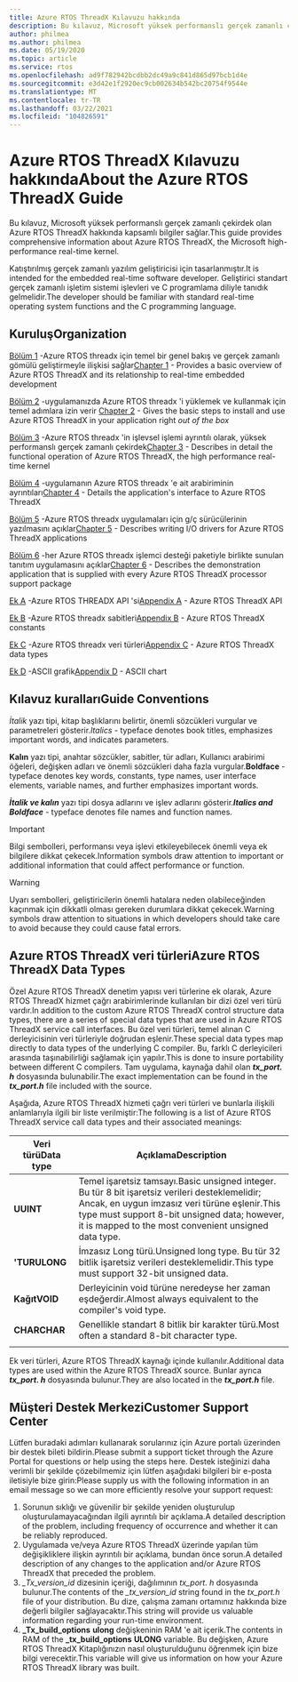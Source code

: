```yaml
---
title: Azure RTOS ThreadX Kılavuzu hakkında
description: Bu kılavuz, Microsoft yüksek performanslı gerçek zamanlı çekirdek olan Azure RTOS ThreadX hakkında kapsamlı bilgiler sağlar.
author: philmea
ms.author: philmea
ms.date: 05/19/2020
ms.topic: article
ms.service: rtos
ms.openlocfilehash: ad9f782942bcdbb2dc49a9c841d865d97bcb1d4e
ms.sourcegitcommit: e3d42e1f2920ec9cb002634b542bc20754f9544e
ms.translationtype: MT
ms.contentlocale: tr-TR
ms.lasthandoff: 03/22/2021
ms.locfileid: "104826591"
---
```

# <a name="about-the-azure-rtos-threadx-guide"></a><span data-ttu-id="359b4-103">Azure RTOS ThreadX Kılavuzu hakkında</span><span class="sxs-lookup"><span data-stu-id="359b4-103">About the Azure RTOS ThreadX Guide</span></span>

<span data-ttu-id="359b4-104">Bu kılavuz, Microsoft yüksek performanslı gerçek zamanlı çekirdek olan Azure RTOS ThreadX hakkında kapsamlı bilgiler sağlar.</span><span class="sxs-lookup"><span data-stu-id="359b4-104">This guide provides comprehensive information about Azure RTOS ThreadX, the Microsoft high-performance real-time kernel.</span></span> 

<span data-ttu-id="359b4-105">Katıştırılmış gerçek zamanlı yazılım geliştiricisi için tasarlanmıştır.</span><span class="sxs-lookup"><span data-stu-id="359b4-105">It is intended for the embedded real-time software developer.</span></span> <span data-ttu-id="359b4-106">Geliştirici standart gerçek zamanlı işletim sistemi işlevleri ve C programlama diliyle tanıdık gelmelidir.</span><span class="sxs-lookup"><span data-stu-id="359b4-106">The developer should be familiar with standard real-time operating system functions and the C programming language.</span></span>

## <a name="organization"></a><span data-ttu-id="359b4-107">Kuruluş</span><span class="sxs-lookup"><span data-stu-id="359b4-107">Organization</span></span>

<span data-ttu-id="359b4-108">[Bölüm 1](chapter1.md) -Azure RTOS threadx için temel bir genel bakış ve gerçek zamanlı gömülü geliştirmeyle ilişkisi sağlar</span><span class="sxs-lookup"><span data-stu-id="359b4-108">[Chapter 1](chapter1.md) - Provides a basic overview of Azure RTOS ThreadX and its relationship to real-time embedded development</span></span>

<span data-ttu-id="359b4-109">[Bölüm 2](chapter2.md) -uygulamanızda Azure RTOS threadx 'i yüklemek ve kullanmak için temel adımlara izin verir </span><span class="sxs-lookup"><span data-stu-id="359b4-109">[Chapter 2](chapter2.md) - Gives the basic steps to install and use Azure RTOS ThreadX in your application right *out of the box*</span></span>

<span data-ttu-id="359b4-110">[Bölüm 3](chapter3.md) -Azure RTOS threadx 'in işlevsel işlemi ayrıntılı olarak, yüksek performanslı gerçek zamanlı çekirdek</span><span class="sxs-lookup"><span data-stu-id="359b4-110">[Chapter 3](chapter3.md) - Describes in detail the functional operation of Azure RTOS ThreadX, the high performance real-time kernel</span></span>

<span data-ttu-id="359b4-111">[Bölüm 4](chapter4.md) -uygulamanın Azure RTOS threadx 'e ait arabiriminin ayrıntıları</span><span class="sxs-lookup"><span data-stu-id="359b4-111">[Chapter 4](chapter4.md) - Details the application's interface to Azure RTOS ThreadX</span></span>

<span data-ttu-id="359b4-112">[Bölüm 5](chapter5.md) -Azure RTOS threadx uygulamaları için g/ç sürücülerinin yazılmasını açıklar</span><span class="sxs-lookup"><span data-stu-id="359b4-112">[Chapter 5](chapter5.md) - Describes writing I/O drivers for Azure RTOS ThreadX applications</span></span>

<span data-ttu-id="359b4-113">[Bölüm 6](chapter6.md) -her Azure RTOS threadx işlemci desteği paketiyle birlikte sunulan tanıtım uygulamasını açıklar</span><span class="sxs-lookup"><span data-stu-id="359b4-113">[Chapter 6](chapter6.md) - Describes the demonstration application that is supplied with every Azure RTOS ThreadX processor support package</span></span>

<span data-ttu-id="359b4-114">[Ek A](appendix-a.md) -Azure RTOS THREADX API 'si</span><span class="sxs-lookup"><span data-stu-id="359b4-114">[Appendix A](appendix-a.md) - Azure RTOS ThreadX API</span></span>

<span data-ttu-id="359b4-115">[Ek B](appendix-b.md) -Azure RTOS threadx sabitleri</span><span class="sxs-lookup"><span data-stu-id="359b4-115">[Appendix B](appendix-b.md) - Azure RTOS ThreadX constants</span></span>

<span data-ttu-id="359b4-116">[Ek C](appendix-c.md) -Azure RTOS threadx veri türleri</span><span class="sxs-lookup"><span data-stu-id="359b4-116">[Appendix C](appendix-c.md) - Azure RTOS ThreadX data types</span></span>

<span data-ttu-id="359b4-117">[Ek D](appendix-d.md) -ASCII grafik</span><span class="sxs-lookup"><span data-stu-id="359b4-117">[Appendix D](appendix-d.md) - ASCII chart</span></span>

## <a name="guide-conventions"></a><span data-ttu-id="359b4-118">Kılavuz kuralları</span><span class="sxs-lookup"><span data-stu-id="359b4-118">Guide Conventions</span></span>

<span data-ttu-id="359b4-119">*İtalik* yazı tipi, kitap başlıklarını belirtir, önemli sözcükleri vurgular ve parametreleri gösterir.</span><span class="sxs-lookup"><span data-stu-id="359b4-119">*Italics* - typeface denotes book titles, emphasizes important words, and indicates parameters.</span></span>

<span data-ttu-id="359b4-120">**Kalın** yazı tipi, anahtar sözcükler, sabitler, tür adları, Kullanıcı arabirimi öğeleri, değişken adları ve önemli sözcükleri daha fazla vurgular.</span><span class="sxs-lookup"><span data-stu-id="359b4-120">**Boldface** - typeface denotes key words, constants, type names, user interface elements, variable names, and further emphasizes important words.</span></span>

<span data-ttu-id="359b4-121">***İtalik ve kalın*** yazı tipi dosya adlarını ve işlev adlarını gösterir.</span><span class="sxs-lookup"><span data-stu-id="359b4-121">***Italics and Boldface*** - typeface denotes file names and function names.</span></span>

> [!IMPORTANT]
> <span data-ttu-id="359b4-122">Bilgi sembolleri, performansı veya işlevi etkileyebilecek önemli veya ek bilgilere dikkat çekecek.</span><span class="sxs-lookup"><span data-stu-id="359b4-122">Information symbols draw attention to important or additional information that could affect performance or function.</span></span>

> [!WARNING]
> <span data-ttu-id="359b4-123">Uyarı sembolleri, geliştiricilerin önemli hatalara neden olabileceğinden kaçınmak için dikkatli olması gereken durumlara dikkat çekecek.</span><span class="sxs-lookup"><span data-stu-id="359b4-123">Warning symbols draw attention to situations in which developers should take care to avoid because they could cause fatal errors.</span></span>

## <a name="azure-rtos-threadx-data-types"></a><span data-ttu-id="359b4-124">Azure RTOS ThreadX veri türleri</span><span class="sxs-lookup"><span data-stu-id="359b4-124">Azure RTOS ThreadX Data Types</span></span>

<span data-ttu-id="359b4-125">Özel Azure RTOS ThreadX denetim yapısı veri türlerine ek olarak, Azure RTOS ThreadX hizmet çağrı arabirimlerinde kullanılan bir dizi özel veri türü vardır.</span><span class="sxs-lookup"><span data-stu-id="359b4-125">In addition to the custom Azure RTOS ThreadX control structure data types, there are a series of special data types that are used in Azure RTOS ThreadX service call interfaces.</span></span> <span data-ttu-id="359b4-126">Bu özel veri türleri, temel alınan C derleyicisinin veri türleriyle doğrudan eşlenir.</span><span class="sxs-lookup"><span data-stu-id="359b4-126">These special data types map directly to data types of the underlying C compiler.</span></span> <span data-ttu-id="359b4-127">Bu, farklı C derleyicileri arasında taşınabilirliği sağlamak için yapılır.</span><span class="sxs-lookup"><span data-stu-id="359b4-127">This is done to insure portability between different C compilers.</span></span> <span data-ttu-id="359b4-128">Tam uygulama, kaynağa dahil olan ***tx_port. h*** dosyasında bulunabilir.</span><span class="sxs-lookup"><span data-stu-id="359b4-128">The exact implementation can be found in the ***tx_port.h*** file included with the source.</span></span>

<span data-ttu-id="359b4-129">Aşağıda, Azure RTOS ThreadX hizmeti çağrı veri türleri ve bunlarla ilişkili anlamlarıyla ilgili bir liste verilmiştir:</span><span class="sxs-lookup"><span data-stu-id="359b4-129">The following is a list of Azure RTOS ThreadX service call data types and their associated meanings:</span></span>

| <span data-ttu-id="359b4-130">Veri türü</span><span class="sxs-lookup"><span data-stu-id="359b4-130">Data type</span></span>  | <span data-ttu-id="359b4-131">Açıklama</span><span class="sxs-lookup"><span data-stu-id="359b4-131">Description</span></span> |
| -------- | ------------------------------------------------------------------------------------------------------------------------------------ |
| <span data-ttu-id="359b4-132">**U**</span><span class="sxs-lookup"><span data-stu-id="359b4-132">**UINT**</span></span> | <span data-ttu-id="359b4-133">Temel işaretsiz tamsayı.</span><span class="sxs-lookup"><span data-stu-id="359b4-133">Basic unsigned integer.</span></span> <span data-ttu-id="359b4-134">Bu tür 8 bit işaretsiz verileri desteklemelidir; Ancak, en uygun imzasız veri türüne eşlenir.</span><span class="sxs-lookup"><span data-stu-id="359b4-134">This type must support 8-bit unsigned data; however, it is mapped to the most convenient unsigned data type.</span></span> |
| <span data-ttu-id="359b4-135">**'TUR**</span><span class="sxs-lookup"><span data-stu-id="359b4-135">**ULONG**</span></span> | <span data-ttu-id="359b4-136">İmzasız Long türü.</span><span class="sxs-lookup"><span data-stu-id="359b4-136">Unsigned long type.</span></span> <span data-ttu-id="359b4-137">Bu tür 32 bitlik işaretsiz verileri desteklemelidir.</span><span class="sxs-lookup"><span data-stu-id="359b4-137">This type must support 32-bit unsigned data.</span></span> |
| <span data-ttu-id="359b4-138">**Kağıt**</span><span class="sxs-lookup"><span data-stu-id="359b4-138">**VOID**</span></span> | <span data-ttu-id="359b4-139">Derleyicinin void türüne neredeyse her zaman eşdeğerdir.</span><span class="sxs-lookup"><span data-stu-id="359b4-139">Almost always equivalent to the compiler's void type.</span></span> |
| <span data-ttu-id="359b4-140">**CHAR**</span><span class="sxs-lookup"><span data-stu-id="359b4-140">**CHAR**</span></span> | <span data-ttu-id="359b4-141">Genellikle standart 8 bitlik bir karakter türü.</span><span class="sxs-lookup"><span data-stu-id="359b4-141">Most often a standard 8-bit character type.</span></span> |
|  |  |

<span data-ttu-id="359b4-142">Ek veri türleri, Azure RTOS ThreadX kaynağı içinde kullanılır.</span><span class="sxs-lookup"><span data-stu-id="359b4-142">Additional data types are used within the Azure RTOS ThreadX source.</span></span> <span data-ttu-id="359b4-143">Bunlar ayrıca ***tx_port. h*** dosyasında bulunur.</span><span class="sxs-lookup"><span data-stu-id="359b4-143">They are also located in the ***tx_port.h*** file.</span></span>

## <a name="customer-support-center"></a><span data-ttu-id="359b4-144">Müşteri Destek Merkezi</span><span class="sxs-lookup"><span data-stu-id="359b4-144">Customer Support Center</span></span>

<span data-ttu-id="359b4-145">Lütfen buradaki adımları kullanarak sorularınız için Azure portalı üzerinden bir destek bileti bildirin.</span><span class="sxs-lookup"><span data-stu-id="359b4-145">Please submit a support ticket through the Azure Portal for questions or help using the steps here.</span></span> <span data-ttu-id="359b4-146">Destek isteğinizi daha verimli bir şekilde çözebilmemiz için lütfen aşağıdaki bilgileri bir e-posta iletisiyle bize girin:</span><span class="sxs-lookup"><span data-stu-id="359b4-146">Please supply us with the following information in an email message so we can more efficiently resolve your support request:</span></span>

1. <span data-ttu-id="359b4-147">Sorunun sıklığı ve güvenilir bir şekilde yeniden oluşturulup oluşturulamayacağından ilgili ayrıntılı bir açıklama.</span><span class="sxs-lookup"><span data-stu-id="359b4-147">A detailed description of the problem, including frequency of occurrence and whether it can be reliably reproduced.</span></span>
2. <span data-ttu-id="359b4-148">Uygulamada ve/veya Azure RTOS ThreadX üzerinde yapılan tüm değişikliklere ilişkin ayrıntılı bir açıklama, bundan önce sorun.</span><span class="sxs-lookup"><span data-stu-id="359b4-148">A detailed description of any changes to the application and/or Azure RTOS ThreadX that preceded the problem.</span></span>
3. <span data-ttu-id="359b4-149">*_Tx_version_id* dizesinin içeriği, dağılımının *tx_port. h* dosyasında bulunur.</span><span class="sxs-lookup"><span data-stu-id="359b4-149">The contents of the *_tx_version_id* string found in the *tx_port.h* file of your distribution.</span></span> <span data-ttu-id="359b4-150">Bu dize, çalışma zamanı ortamınız hakkında bize değerli bilgiler sağlayacaktır.</span><span class="sxs-lookup"><span data-stu-id="359b4-150">This string will provide us valuable information regarding your run-time environment.</span></span>
4. <span data-ttu-id="359b4-151">**_Tx_build_options** **ulong** değişkeninin RAM 'e ait içerik.</span><span class="sxs-lookup"><span data-stu-id="359b4-151">The contents in RAM of the **_tx_build_options** **ULONG** variable.</span></span> <span data-ttu-id="359b4-152">Bu değişken, Azure RTOS ThreadX Kitaplığınızın nasıl oluşturulduğunu öğrenmek için bize bilgi verecektir.</span><span class="sxs-lookup"><span data-stu-id="359b4-152">This variable will give us information on how your Azure RTOS ThreadX library was built.</span></span>
